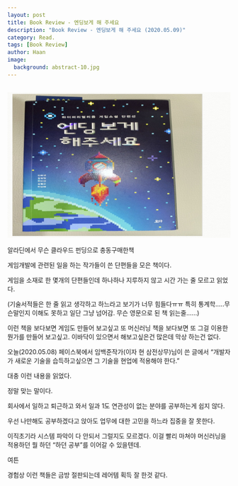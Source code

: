 ```yaml
---
layout: post
title: Book Review - 엔딩보게 해 주세요
description: "Book Review - 엔딩보게 해 주세요 (2020.05.09)" 
category: Read.
tags: [Book Review]
author: Haan
image:
  background: abstract-10.jpg
---
```

<br/>

<img src="/assets/img/BR_190518_엔딩.jpg">

알라딘에서 무슨 클라우드 펀딩으로 충동구매한책 

게임개발에 관련된 일을 하는 작가들이 쓴 단편들을 모은 책이다. 

게임을 소재로 한 몇개의 단편들인데 하나하나 지루하지 않고 시간 가는 줄 모르고 읽었다. 

(기술서적들은 한 줄 읽고 생각하고 하느라고 보기가 너무 힘들다ㅠㅠ 특히 통계학.....무슨말인지 이해도 못하고 일단 그냥 넘어감. 무슨 영문으로 된 책 읽는줄......) 

이런 책을 보다보면 게임도 만들어 보고싶고 또 머신러닝 책을 보다보면 또 그걸 이용한 뭔가를 만들어 보고싶고. 
이바닥이 있으면서 해보고싶은건 많은데 막상 하는건 없다. 

오늘(2020.05.08) 페이스북에서 임백준작가(이자 현 삼전상무)님이 쓴 글에서 
“개발자가 새로운 기술을 습득하고싶으면 그 기술을 현업에 적용해야 한다.” 

대충 이런 내용을 읽었다. 

정말 맞는 말이다. 

회사에서 일하고 퇴근하고 와서 일과 1도 연관성이 없는 분야를 공부하는게 쉽지 않다. 

우선 나만해도 공부하겠다고 앉아도 업무에 대한 고민을 하느라 집중을 잘 못한다. 

이직초기라 시스템 파악이 다 안되서 그럴지도 모르겠다. 이걸 빨리 마쳐야 머신러닝을 적용하던 뭘 하던 “하던 공부”를 이어갈 수 있을텐데. 

여튼 

경험상 이런 책들은 금방 절판되는데 
레어템 획득 잘 한것 같다. 


